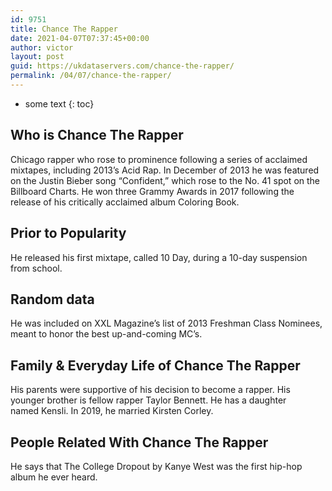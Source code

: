 ```yaml
---
id: 9751
title: Chance The Rapper
date: 2021-04-07T07:37:45+00:00
author: victor
layout: post
guid: https://ukdataservers.com/chance-the-rapper/
permalink: /04/07/chance-the-rapper/
---
```


* some text
{: toc}


## Who is Chance The Rapper



Chicago rapper who rose to prominence following a series of acclaimed mixtapes, including 2013&#8217;s Acid Rap. In December of 2013 he was featured on the Justin Bieber song &#8220;Confident,&#8221; which rose to the No. 41 spot on the Billboard Charts. He won three Grammy Awards in 2017 following the release of his critically acclaimed album Coloring Book.

                
                
                
## Prior to Popularity



He released his first mixtape, called 10 Day, during a 10-day suspension from school.

                
                
                
## Random data



He was included on XXL Magazine&#8217;s list of 2013 Freshman Class Nominees, meant to honor the best up-and-coming MC&#8217;s.

                
                
                
## Family & Everyday Life of Chance The Rapper



His parents were supportive of his decision to become a rapper. His younger brother is fellow rapper Taylor Bennett. He has a daughter named Kensli. In 2019, he married Kirsten Corley. 

                
                
                
## People Related With Chance The Rapper



He says that The College Dropout by Kanye West was the first hip-hop album he ever heard.

                
              
            
          
          
          